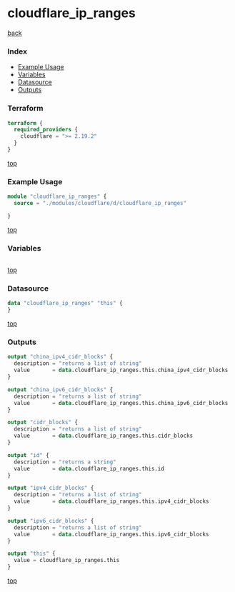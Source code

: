 # cloudflare_ip_ranges

[back](../cloudflare.md)

### Index

- [Example Usage](#example-usage)
- [Variables](#variables)
- [Datasource](#datasource)
- [Outputs](#outputs)

### Terraform

```terraform
terraform {
  required_providers {
    cloudflare = ">= 2.19.2"
  }
}
```

[top](#index)

### Example Usage

```terraform
module "cloudflare_ip_ranges" {
  source = "./modules/cloudflare/d/cloudflare_ip_ranges"

}
```

[top](#index)

### Variables

```terraform
```

[top](#index)

### Datasource

```terraform
data "cloudflare_ip_ranges" "this" {
}
```

[top](#index)

### Outputs

```terraform
output "china_ipv4_cidr_blocks" {
  description = "returns a list of string"
  value       = data.cloudflare_ip_ranges.this.china_ipv4_cidr_blocks
}

output "china_ipv6_cidr_blocks" {
  description = "returns a list of string"
  value       = data.cloudflare_ip_ranges.this.china_ipv6_cidr_blocks
}

output "cidr_blocks" {
  description = "returns a list of string"
  value       = data.cloudflare_ip_ranges.this.cidr_blocks
}

output "id" {
  description = "returns a string"
  value       = data.cloudflare_ip_ranges.this.id
}

output "ipv4_cidr_blocks" {
  description = "returns a list of string"
  value       = data.cloudflare_ip_ranges.this.ipv4_cidr_blocks
}

output "ipv6_cidr_blocks" {
  description = "returns a list of string"
  value       = data.cloudflare_ip_ranges.this.ipv6_cidr_blocks
}

output "this" {
  value = cloudflare_ip_ranges.this
}
```

[top](#index)